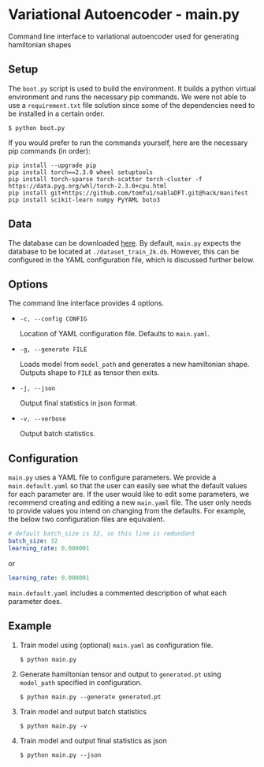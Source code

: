 # Variational Autoencoder - main.py

Command line interface to variational autoencoder used for generating hamiltonian shapes

## Setup

The `boot.py` script is used to build the environment. It builds a python virtual environment and runs the necessary pip commands. We were not able to use a `requirement.txt` file solution since some of the dependencies need to be installed in a certain order.

```$ python boot.py```

If you would prefer to run the commands yourself, here are the necessary pip commands (in order):

```
pip install --upgrade pip
pip install torch==2.3.0 wheel setuptools
pip install torch-sparse torch-scatter torch-cluster -f https://data.pyg.org/whl/torch-2.3.0+cpu.html
pip install git+https://github.com/tomfu1/nablaDFT.git@hack/manifest
pip install scikit-learn numpy PyYAML boto3
```

## Data

The database can be downloaded [here](https://n-usr-31b1j.s3pd12.sbercloud.ru/b-usr-31b1j-qz9/data/moses_db/dataset_train_2k.db). By default, `main.py` expects the database to be located at `./dataset_train_2k.db`. However, this can be configured in the YAML configuration file, which is discussed further below.

## Options

The command line interface provides 4 options.

* `-c, --config CONFIG`
  
  Location of YAML configuration file. Defaults to `main.yaml`.

* `-g, --generate FILE`

  Loads model from `model_path` and generates a new hamiltonian shape. Outputs shape to `FILE` as tensor then exits.

* `-j, --json`

  Output final statistics in json format. 

* `-v, --verbose`

  Output batch statistics.

## Configuration

`main.py` uses a YAML file to configure parameters. We provide a `main.default.yaml` so that the user can easily see what the default values for each parameter are. If the user would like to edit some parameters, we recommend creating and editing a new `main.yaml` file. The user only needs to provide values you intend on changing from the defaults. For example, the below two configuration files are equivalent.

```yaml
# default batch_size is 32, so this line is redundant
batch_size: 32
learning_rate: 0.000001
```

or

```yaml
learning_rate: 0.000001
```

`main.default.yaml` includes a commented description of what each parameter does.

## Example

1. Train model using (optional) `main.yaml` as configuration file.

   `$ python main.py`

2. Generate hamiltonian tensor and output to `generated.pt` using `model_path` specified in configuration.

   `$ python main.py --generate generated.pt`

3. Train model and output batch statistics

   `$ python main.py -v`

4. Train model and output final statistics as json

   `$ python main.py --json`
